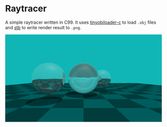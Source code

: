 # Raytracer

A simple raytracer written in C99. It uses [tinyobjloader-c](https://github.com/syoyo/tinyobjloader-c) to load `.obj` files and [stb](https://github.com/nothings/stb) to write render result to `.png`.

![Result](results/image-2022-10-08.png)
